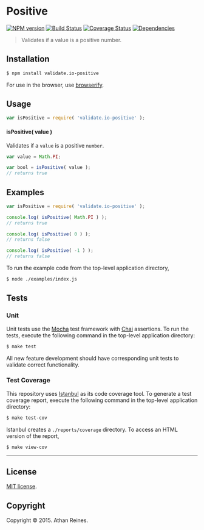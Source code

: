 Positive
===
[![NPM version][npm-image]][npm-url] [![Build Status][travis-image]][travis-url] [![Coverage Status][coveralls-image]][coveralls-url] [![Dependencies][dependencies-image]][dependencies-url]

> Validates if a value is a positive number.


## Installation

``` bash
$ npm install validate.io-positive
```

For use in the browser, use [browserify](https://github.com/substack/node-browserify).


## Usage

``` javascript
var isPositive = require( 'validate.io-positive' );
```

#### isPositive( value )

Validates if a `value` is a positive `number`.

``` javascript
var value = Math.PI;

var bool = isPositive( value );
// returns true
```


## Examples

``` javascript
var isPositive = require( 'validate.io-positive' );

console.log( isPositive( Math.PI ) );
// returns true

console.log( isPositive( 0 ) );
// returns false

console.log( isPositive( -1 ) );
// returns false
```

To run the example code from the top-level application directory,

``` bash
$ node ./examples/index.js
```


## Tests

### Unit

Unit tests use the [Mocha](http://mochajs.org) test framework with [Chai](http://chaijs.com) assertions. To run the tests, execute the following command in the top-level application directory:

``` bash
$ make test
```

All new feature development should have corresponding unit tests to validate correct functionality.


### Test Coverage

This repository uses [Istanbul](https://github.com/gotwarlost/istanbul) as its code coverage tool. To generate a test coverage report, execute the following command in the top-level application directory:

``` bash
$ make test-cov
```

Istanbul creates a `./reports/coverage` directory. To access an HTML version of the report,

``` bash
$ make view-cov
```


---
## License

[MIT license](http://opensource.org/licenses/MIT). 


## Copyright

Copyright &copy; 2015. Athan Reines.


[npm-image]: http://img.shields.io/npm/v/validate.io-positive.svg
[npm-url]: https://npmjs.org/package/validate.io-positive

[travis-image]: http://img.shields.io/travis/validate-io/positive/master.svg
[travis-url]: https://travis-ci.org/validate-io/positive

[coveralls-image]: https://img.shields.io/coveralls/validate-io/positive/master.svg
[coveralls-url]: https://coveralls.io/r/validate-io/positive?branch=master

[dependencies-image]: http://img.shields.io/david/validate-io/positive.svg
[dependencies-url]: https://david-dm.org/validate-io/positive

[dev-dependencies-image]: http://img.shields.io/david/dev/validate-io/positive.svg
[dev-dependencies-url]: https://david-dm.org/dev/validate-io/positive

[github-issues-image]: http://img.shields.io/github/issues/validate-io/positive.svg
[github-issues-url]: https://github.com/validate-io/positive/issues
